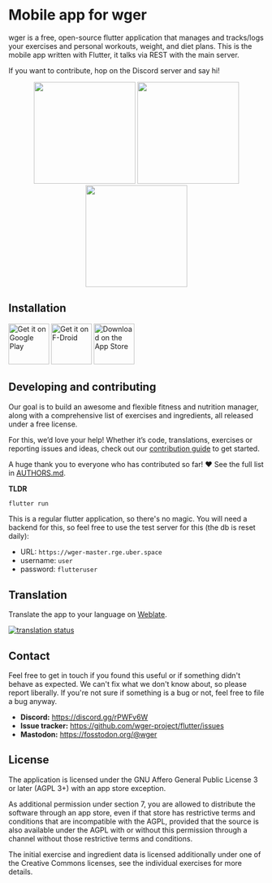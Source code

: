 # Mobile app for wger

wger is a free, open-source flutter application that manages and tracks/logs
your exercises and personal workouts, weight, and diet plans. This is the mobile
app written with Flutter, it talks via REST with the main server.

If you want to contribute, hop on the Discord server and say hi!


<p align="center">
<img src="https://raw.githubusercontent.com/wger-project/flutter/master/fastlane/metadata/android/en-US/images/phoneScreenshots/01%20-%20dashboard.png" width="200" alt="" />

<img src="https://raw.githubusercontent.com/wger-project/flutter/master/fastlane/metadata/android/en-US/images/phoneScreenshots/04%20-%20measurements.png" width="200" alt="" />

<img src="https://raw.githubusercontent.com/wger-project/flutter/master/fastlane/metadata/android/en-US/images/phoneScreenshots/05%20-%20nutritional%20plan.png" width="200" alt="" />
</p>

## Installation

[<img src="https://play.google.com/intl/en_us/badges/images/generic/en-play-badge.png"
alt="Get it on Google Play"
height="80">](https://play.google.com/store/apps/details?id=de.wger.flutter)
[<img src="https://fdroid.gitlab.io/artwork/badge/get-it-on.png"
alt="Get it on F-Droid"
height="80">](https://f-droid.org/packages/de.wger.flutter/)
[<img src="https://developer.apple.com/app-store/marketing/guidelines/images/badge-example-preferred.png"
alt="Download on the App Store"
height="80">](https://apps.apple.com/us/app/wger-workout-manager/id6502226792)

## Developing and contributing

Our goal is to build an awesome and flexible fitness and nutrition manager,
along with a comprehensive list of exercises and ingredients, all released
under a free license.

For this, we’d love your help! Whether it’s code, translations, exercises or
reporting issues and ideas, check out our
[contribution guide](https://wger.readthedocs.io/en/latest/contributing.html)
to get started.

A huge thank you to everyone who has contributed so far! ❤️ See the full list
in [AUTHORS.md](AUTHORS.md).

**TLDR**

```bash
flutter run
```

This is a regular flutter application, so there's no magic. You will need a backend
for this, so feel free to use the test server for this (the db is reset daily):

* URL: `https://wger-master.rge.uber.space`
* username: `user`
* password: `flutteruser`

## Translation

Translate the app to your language on [Weblate](https://hosted.weblate.org/engage/wger/).

[![translation status](https://hosted.weblate.org/widgets/wger/-/mobile/multi-blue.svg)](https://hosted.weblate.org/engage/wger/)

## Contact

Feel free to get in touch if you found this useful or if something didn't behave
as expected. We can't fix what we don't know about, so please report liberally.
If you're not sure if something is a bug or not, feel free to file a bug anyway.

* **Discord:** <https://discord.gg/rPWFv6W>
* **Issue tracker:** <https://github.com/wger-project/flutter/issues>
* **Mastodon:** <https://fosstodon.org/@wger>

## License

The application is licensed under the GNU Affero General Public License 3 or later
(AGPL 3+) with an app store exception.

As additional permission under section 7, you are allowed to distribute the
software through an app store, even if that store has restrictive terms and
conditions that are incompatible with the AGPL, provided that the source is also
available under the AGPL with or without this permission through a channel without
those restrictive terms and conditions.

The initial exercise and ingredient data is licensed additionally under one of
the Creative Commons licenses, see the individual exercises for more details.

